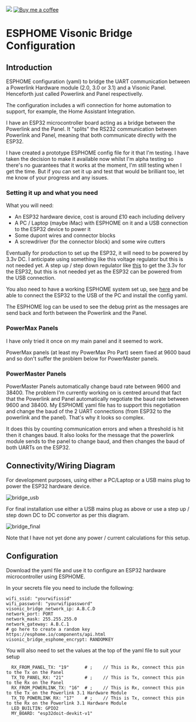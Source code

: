 <!---  
******************************************** COMMENTED OUT ***************************************************
[![](https://img.shields.io/github/release/davesmeghead/visonic_esp32_bridge/all.svg?style=for-the-badge)](https://github.com/davesmeghead/visonic_esp32_bridge/releases) 
**************************************************************************************************************
-->
[![](https://img.shields.io/badge/MAINTAINER-%40Davesmeghead-green?style=for-the-badge)](https://github.com/Davesmeghead)
[![Buy me a coffee][buymeacoffee-shield]][buymeacoffee]

[buymeacoffee]: https://www.buymeacoffee.com/davesmeghead
[buymeacoffee-shield]: https://www.buymeacoffee.com/assets/img/custom_images/orange_img.png

# ESPHOME Visonic Bridge Configuration

## Introduction
ESPHOME configuration (yaml) to bridge the UART communication between a Powerlink Hardware module (2.0, 3.0 or 3.1) and a Visonic Panel. Henceforth just called Powerlink and Panel respectivelly.

The configuration includes a wifi connection for home automation to support, for example, the Home Assistant Integration.

I have an ESP32 microcontroller board acting as a bridge between the Powerlink and the Panel. It "splits" the RS232 communication between Powerlink and Panel, meaning that both communicate directly with the ESP32.

I have created a prototype ESPHOME config file for it that I'm testing. I have taken the decision to make it available now whilst I'm alpha testing so there's no guarantees that it works at the moment, I'm still testing when I get the time.  But if you can set it up and test that would be brilliant too, let me know of your progress and any issues.

### Setting it up and what you need
What you will need:
- An ESP32 hardware device, cost is around £10 each including delivery
- A PC / Laptop (maybe iMac) with ESPHOME on it and a USB connection to the ESP32 device to power it
- Some dupont wires and connector blocks
- A screwdriver (for the connector block) and some wire cutters

Eventually for production to set up the ESP32, it will need to be powered by 3.3v DC.  I anticipate using something like this voltage regulator but this is not needed yet. A step up / step down regulator like [this](https://thepihut.com/products/pololu-3-3v-step-up-step-down-voltage-regulator-s7v8f3?variant=41660290236611) to get the 3.3v for the ESP32, but this is not needed yet as the ESP32 can be powered from the USB connection.

You also need to have a working ESPHOME system set up, see [here](https://esphome.io/) and be able to connect the ESP32 to the USB of the PC and install the config yaml.

The ESPHOME log can be used to see the debug print as the messages are send back and forth between the Powerlink and the Panel.

### PowerMax Panels
I have only tried it once on my main panel and it seemed to work.

PowerMax panels (at least my PowerMax Pro Part) seem fixed at 9600 baud and so don't suffer the problem below for PowerMaster panels.

### PowerMaster Panels
PowerMaster Panels automatically change baud rate between 9600 and 38400. The problem I'm currently working on is centred around that fact that the Powerlink and Panel automatically negotiate the baud rate between 9600 and 38400. My ESPHOME yaml file has to support this negotiation and change the baud of the 2 UART connections (from ESP32 to the powerlink and the panel).  That's why it looks so complex.

It does this by counting communication errors and when a threshold is hit then it changes baud.  It also looks for the message that the powerlink module sends to the panel to change baud, and then changes the baud of both UARTs on the ESP32.

## Connectivity/Wiring Diagram
For development purposes, using either a PC/Laptop or a USB mains plug to power the ESP32 hardware device.

![bridge_usb](https://github.com/davesmeghead/visonic_esp32_bridge/assets/10319422/0f886b6c-35a9-4fe5-a7b3-393e5a0d8fa8)

For final installation use either a USB mains plug as above or use a step up / step down DC to DC convertor as per this diagram.

![bridge_final](https://github.com/davesmeghead/visonic_esp32_bridge/assets/10319422/7a4ff33c-f09e-47e4-bb13-23046483d8ca)

Note that I have not yet done any power / current calculations for this setup.

## Configuration
Download the yaml file and use it to configure an ESP32 hardware microcontroller using ESPHOME.

In your secrets file you need to include the following:

```
wifi_ssid: "yourwifissid"
wifi_password: "yourwifipassword"
visonic_bridge_network_ip: A.B.C.D
network_port: PORT
network_mask: 255.255.255.0
network_gateway: A.B.C.1
# go here to create a random key https://esphome.io/components/api.html
visonic_bridge_esphome_encrypt: RANDOMKEY
```

You will also need to set the values at the top of the yaml file to suit your setup

```
  RX_FROM_PANEL_TX: "19"      # ;    // This is Rx, connect this pin to the Tx on the Panel
  TX_TO_PANEL_RX: "21"        # ;    // This is Tx, connect this pin to the Rx on the Panel
  RX_FROM_POWERLINK_TX: "16"  # ;    // This is Rx, connect this pin to the Tx on the Powerlink 3.1 Hardware Module
  TX_TO_POWERLINK_RX: "17"    # ;    // This is Tx, connect this pin to the Rx on the Powerlink 3.1 Hardware Module
  LED_BUILTIN: GPIO2
  MY_BOARD: "esp32doit-devkit-v1"
```
